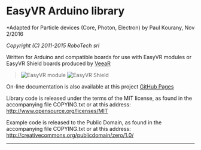 EasyVR Arduino library
======================

*Adapted for Particle devices (Core, Photon, Electron) by Paul Kourany, Nov 2/2016

*Copyright (C) 2011-2015 RoboTech srl*

Written for Arduino and compatible boards for use with EasyVR modules or
EasyVR Shield boards produced by [VeeaR](http://www.veear.eu)

> ![EasyVR module](extras/EasyVR_3.jpg "EasyVR module")
> ![EasyVR Shield](extras/EasyVR_Shield_3.jpg "EasyVR Shield")

On-line documentation is also available at this project
[GitHub Pages](http://robotech-srl.github.io/EasyVR-Arduino/)

Library code is released under the terms of the MIT license, as found in the accompanying
file COPYING.txt or at this address: <http://www.opensource.org/licenses/MIT>

Example code is released to the Public Domain, as found in the accompanying
file COPYING.txt or at this address: <http://creativecommons.org/publicdomain/zero/1.0/>

----------
